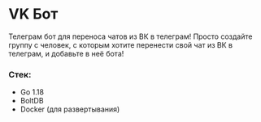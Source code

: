 # VK Бот

Телеграм бот для переноса чатов из ВК в телеграм!
Просто создайте группу с человек, с которым хотите перенести свой чат из ВК в телеграм, и добавьте в неё бота! 

### Стек:
- Go 1.18
- BoltDB
- Docker (для развертывания)
